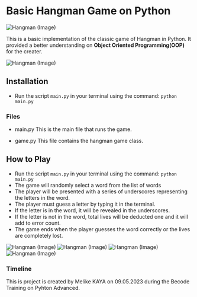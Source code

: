 # Basic Hangman Game on Python

![Hangman (Image)](https://github.com/melikkekaya/hangman/blob/main/utils/image2.jpg?raw=true)

This is a basic implementation of the classic game of Hangman in Python. It provided a better understanding on **Object Oriented Programming(OOP)** for the creater.

![Hangman (Image)](https://github.com/melikkekaya/hangman/blob/main/utils/image.png?raw=true)
## Installation

- Run the script `main.py` in your terminal using the command: `python main.py`
### Files

- main.py
This is the main file that runs the game.

- game.py
This file contains the hangman game class.
## How to Play

- Run the script `main.py` in your terminal using the command: `python main.py`
- The game will randomly select a word from the list of words
- The player will be presented with a series of underscores representing the letters in the word.
- The player must guess a letter by typing it in the terminal.
- If the letter is in the word, it will be revealed in the underscores.
- If the letter is not in the word, total lives will be deducted one and it will add to error count.
- The game ends when the player guesses the word correctly or the lives are completely lost.

![Hangman (Image)](https://github.com/melikkekaya/hangman/blob/main/utils/1.jpg?raw=true)
![Hangman (Image)](https://github.com/melikkekaya/hangman/blob/main/utils/2.jpg?raw=true)
![Hangman (Image)](https://github.com/melikkekaya/hangman/blob/main/utils/3.jpg?raw=true)
![Hangman (Image)](https://github.com/melikkekaya/hangman/blob/main/utils/4.jpg?raw=true)

### Timeline

This is project is created by Melike KAYA on 09.05.2023 during the Becode Training on Pyhton Advanced.